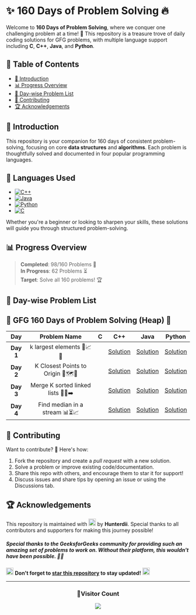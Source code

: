 # **✨ 160 Days of Problem Solving 🔥**

Welcome to **160 Days of Problem Solving**, where we conquer one challenging problem at a time! 🌟 This repository is a treasure trove of daily coding solutions for GFG problems, with multiple language support including **C**, **C++**, **Java**, and **Python**.

## **📌 Table of Contents**

- [🚀 Introduction](#-introduction)
- [📊 Progress Overview](#-progress-overview)
- [📅 Day-wise Problem List](#-day-wise-problem-list)
- [🤝 Contributing](#-contributing)
- [🏆 Acknowledgements](#-acknowledgements)

## **🚀 Introduction**

This repository is your companion for 160 days of consistent problem-solving, focusing on core **data structures** and **algorithms**. Each problem is thoughtfully solved and documented in four popular programming languages.

## 🚀 **Languages Used**

- [![C++](https://img.shields.io/badge/c++-%2300599C.svg?style=for-the-badge&logo=c%2B%2B&logoColor=white)](https://github.com/search?q=repo%3AHunterdii%2FGeeksforGeeks-POTD++language%3Acpp+path%3ANovember+2024+GFG+SOLUTION&type=code)
- [![Java](https://img.shields.io/badge/java-%23ED8B00.svg?style=for-the-badge&logo=java&logoColor=white)](https://github.com/search?q=repo%3AHunterdii%2FGeeksforGeeks-POTD++language%3AJava+path%3ANovember+2024+GFG+SOLUTION&type=code)
- [![Python](https://img.shields.io/badge/python-3670A0?style=for-the-badge&logo=python&logoColor=ffdd54)](https://github.com/search?q=repo%3AHunterdii%2FGeeksforGeeks-POTD++language%3APython+path%3ANovember+2024+GFG+SOLUTION&type=code)
- [![C](https://img.shields.io/badge/c-%2300599C.svg?style=for-the-badge&logo=c&logoColor=white)](https://github.com/search?q=repo%3AHunterdii%2FGeeksforGeeks-POTD++language%3Ac+path%3ANovember+2024+GFG+SOLUTION&type=code)

Whether you're a beginner or looking to sharpen your skills, these solutions will guide you through structured problem-solving.

## **📊 Progress Overview**

> **Completed**: 98/160 Problems 🎉  
> **In Progress**: 62 Problems ⏳  
> **Target**: Solve all 160 problems! 🏆

## **📅 Day-wise Problem List**

## **🔺 GFG 160 Days of Problem Solving (Heap) 🔺**

|  **Day**  |          **Problem Name**          | **C** |                                 **C++**                                 |                                  **Java**                                  |                                  **Python**                                  |
| :-------: | :--------------------------------: | :---: | :---------------------------------------------------------------------: | :------------------------------------------------------------------------: | :--------------------------------------------------------------------------: |
| **Day 1** |     k largest elements 🔢📈🥇      |       |       [Solution](Day%201%20-%20k%20largest%20elements.md#code-c)        |       [Solution](Day%201%20-%20k%20largest%20elements.md#code-java)        |       [Solution](Day%201%20-%20k%20largest%20elements.md#code-python)        |
| **Day 2** | K Closest Points to Origin 📍🗺️🔢  |       | [Solution](Day%202%20-%20K%20Closest%20Points%20to%20Origin.md#code-c)  | [Solution](Day%202%20-%20K%20Closest%20Points%20to%20Origin.md#code-java)  | [Solution](Day%202%20-%20K%20Closest%20Points%20to%20Origin.md#code-python)  |
| **Day 3** | Merge K sorted linked lists 🔗📄➡️ |       | [Solution](Day%203%20-%20Merge%20K%20sorted%20linked%20lists.md#code-c) | [Solution](Day%203%20-%20Merge%20K%20sorted%20linked%20lists.md#code-java) | [Solution](Day%203%20-%20Merge%20K%20sorted%20linked%20lists.md#code-python) |
| **Day 4** |   Find median in a stream 📊⏳📈   |       |   [Solution](Day%204%20-%20Find%20median%20in%20a%20stream.md#code-c)   |   [Solution](Day%204%20-%20Find%20median%20in%20a%20stream.md#code-java)   |   [Solution](Day%204%20-%20Find%20median%20in%20a%20stream.md#code-python)   |

## **🤝 Contributing**

Want to contribute? 🌟 Here's how:

1. Fork the repository and create a _pull request_ with a new solution.
2. Solve a problem or improve existing code/documentation.
3. Share this repo with others, and encourage them to star it for support!
4. Discuss issues and share tips by opening an issue or using the Discussions tab.

## **🏆 Acknowledgements**

This repository is maintained with <img src="https://github.com/user-attachments/assets/00314b63-96bb-4e9a-92f6-4ead67e0fb7d" width="20" height="20"> by **Hunterdii**. Special thanks to all contributors and supporters for making this journey possible!

##### Special thanks to the _GeeksforGeeks_ community for providing such an amazing set of problems to work on. Without their platform, this wouldn't have been possible. 🧑‍💻

<img src="https://github.com/user-attachments/assets/35f6838c-52f5-4e48-8a98-c5203f8c57e3" style="width:20px; color: #FFD700" alt="Star GIF"></h1> **Don't forget to [star this repository](https://github.com/Hunterdii/GeeksforGeeks-POTD) to stay updated!** <img src="https://github.com/user-attachments/assets/35f6838c-52f5-4e48-8a98-c5203f8c57e3" style="width:20px; color: #FFD700" alt="Star GIF"></h1>

---

<div align="center">
  <h3><b>📍Visitor Count</b></h3>
</div>

<p align="center">
  <img src="https://visitor-badge.laobi.icu/badge?page_id=Hunterdii.GeeksforGeeks-POTD" />
</p>
